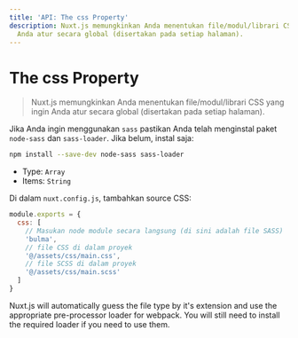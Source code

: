 ```yaml
---
title: 'API: The css Property'
description: Nuxt.js memungkinkan Anda menentukan file/modul/librari CSS yang ingin
  Anda atur secara global (disertakan pada setiap halaman).
---
```


# The css Property

> Nuxt.js memungkinkan Anda menentukan file/modul/librari CSS yang ingin Anda atur secara global (disertakan pada setiap halaman).

Jika Anda ingin menggunakan `sass` pastikan Anda telah menginstal paket `node-sass` dan `sass-loader`. Jika belum, instal saja:

```sh
npm install --save-dev node-sass sass-loader
```

- Type: `Array`
- Items: `String`

Di dalam `nuxt.config.js`, tambahkan source CSS:

```js
module.exports = {
  css: [
    // Masukan node module secara langsung (di sini adalah file SASS)
    'bulma',
    // file CSS di dalam proyek
    '@/assets/css/main.css',
    // file SCSS di dalam proyek
    '@/assets/css/main.scss'
  ]
}
```

Nuxt.js will automatically guess the file type by it's extension and use the appropriate pre-processor loader for webpack. You will still need to install the required loader if you need to use them.
